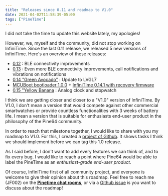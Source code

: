 ```yaml
---
title: "Releases since 0.11 and roadmap to V1.0"
date: 2021-04-02T11:58:39-05:00
tags: ["PineTime"]
---
```


I did not take the time to update this website lately, my apologies!

However, we, myself and the community, did not stop working on InfiniTime. Since the last 0.11 release, we released 5 new versions of InfiniTime. Here's an overview of these releases:

 * [0.12](https://github.com/JF002/InfiniTime/releases/tag/0.12.1) : BLE connectivity improvements
 * [0.13](https://github.com/JF002/InfiniTime/releases/tag/0.13.0) : Even more BLE connectivity improvements, call notifications and vibrations on notifications
 * [0.14 "Green Avocado"](https://github.com/JF002/InfiniTime/releases/tag/0.14.0) : Update to LVGL7
 * [MCUBoot bootloader 1.0.0](https://github.com/JF002/pinetime-mcuboot-bootloader/releases/tag/1.0.0) + [InfiniTime 0.14.1 with recovery firmware](https://github.com/JF002/InfiniTime/releases/tag/0.14.1)
 * [0.15 "Yellow Banana](https://github.com/JF002/InfiniTime/releases/tag/0.15.0) : Analog clock and stopwatch

I think we are getting closer and closer to a "V1.0" version of InfiniTime. By V1.0, I don't mean a version that would compete against other commercial smartwatches or provide countless functionalities with 3 weeks of battery life. I mean a version that is suitable for enthusiasts end-user product in the philosophy of the Pine64 community.

In order to reach that milestone together, I would like to share with you my roadmap to V1.0. For this, I created a [project of Github](https://github.com/JF002/InfiniTime/projects/1). It shows tasks I think we should implement before we can tag this 1.0 release.

As I said before, I don't want to add every features we can think of, and to fix every bug. I would like to reach a point where Pine64 would be able to label the PineTime as an *enthusiast-grade end-user product*.

Of course, InfiniTime first of all community project, and everyone is welcome to give their opinion about this roadmap. Feel free to reach me (JF002) on the **[Pinetime chat rooms](https://wiki.pine64.org/wiki/Main_Page#Community_and_Support)**, or via a [Github issue](https://github.com/JF002/InfiniTime/issues) is you want to discuss about the roadmap!




